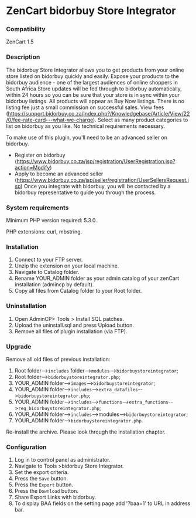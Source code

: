 # ZenCart bidorbuy Store Integrator

### Compatibility

 ZenCart 1.5

### Description

The bidorbuy Store Integrator allows you to get products from your online store listed on bidorbuy quickly and easily.
Expose your products to the bidorbuy audience - one of the largest audiences of online shoppers in South Africa Store updates will be fed through to bidorbuy automatically, within 24 hours so you can be sure that your store is in sync within your bidorbuy listings. All products will appear as Buy Now listings. There is no listing fee just a small commission on successful sales. View fees (https://support.bidorbuy.co.za/index.php?/Knowledgebase/Article/View/22/0/fee-rate-card---what-we-charge). Select as many product categories to list on bidorbuy as you like. No technical requirements necessary.

To make use of this plugin, you'll need to be an advanced seller on bidorbuy.
 * Register on bidorbuy (https://www.bidorbuy.co.za/jsp/registration/UserRegistration.jsp?action=Modify)
 * Apply to become an advanced seller (https://www.bidorbuy.co.za/jsp/seller/registration/UserSellersRequest.jsp)
Once you integrate with bidorbuy, you will be contacted by a bidorbuy representative to guide you through the process.

### System requirements

Minimum PHP version required: 5.3.0.

PHP extensions: curl, mbstring.

### Installation

1. Connect to your FTP server. 
2. Unzip the extension on your local machine.
3. Navigate to Catalog folder.
4. Rename YOUR_ADMIN folder as your admin catalog of your zenCart installation (admincp by default).
5. Copy all files from Catalog folder to your Root folder.

### Uninstallation

1. Open AdminCP> Tools > Install SQL patches.
2. Upload the uninstall.sql and press Upload button.
3. Remove all files of plugin installation (via FTP).

### Upgrade

Remove all old files of previous installation:
1. Root folder-->`includes` folder-->`modules`-->`bidorbuystoreintegrator`;
2. Root folder-->`bidorbuystoreintegrator.php`;
3. YOUR_ADMIN folder-->`images`-->`bidorbuystoreintegrator`;
4. YOUR_ADMIN folder-->`includes`-->`extra_datafiles`-->`bidorbuystoreintegrator.php`;
5. YOUR_ADMIN folder-->`includes`-->`functions`-->`extra_functions`-->`reg_bidorbuystoreintegrator.php`;
6. YOUR_ADMIN folder-->`includes`-->modules-->`bidorbuystoreintegrator`;
5. YOUR_ADMIN folder-->`bidorbuystoreintegrator.php`.

Re-install the archive. Please look through the installation chapter.

### Configuration

1. Log in to control panel as administrator.
2. Navigate to Tools >bidorbuy Store Integrator.
3. Set the export criteria.
4. Press the `Save` button.
5. Press the `Export` button.
6. Press the `Download` button.
7. Share Export Links with bidorbuy.
8. To display BAA fields on the setting page add '?baa=1' to URL in address bar.



